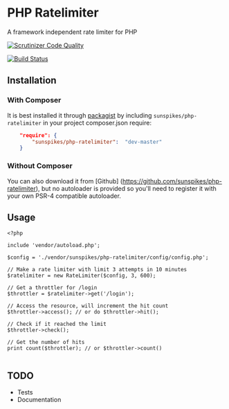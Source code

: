 PHP Ratelimiter
===============

A framework independent rate limiter for PHP

[![Scrutinizer Code Quality](https://scrutinizer-ci.com/g/sunspikes/php-ratelimiter/badges/quality-score.png?b=master)](https://scrutinizer-ci.com/g/sunspikes/php-ratelimiter/?branch=master)

[![Build Status](https://scrutinizer-ci.com/g/sunspikes/php-ratelimiter/badges/build.png?b=master)](https://scrutinizer-ci.com/g/sunspikes/php-ratelimiter/build-status/master)

## Installation

### With Composer

It is best installed it through [packagist](http://packagist.org/packages/sunspikes/php-ratelimiter) 
by including `sunspikes/php-ratelimiter` in your project composer.json require:

``` json
    "require": {
        "sunspikes/php-ratelimiter":  "dev-master"
    }
```

### Without Composer

You can also download it from [Github] (https://github.com/sunspikes/php-ratelimiter), 
but no autoloader is provided so you'll need to register it with your own PSR-4 
compatible autoloader.

## Usage

```
<?php

include 'vendor/autoload.php';

$config = './vendor/sunspikes/php-ratelimiter/config/config.php';

// Make a rate limiter with limit 3 attempts in 10 minutes
$ratelimiter = new RateLimiter($config, 3, 600);

// Get a throttler for /login 
$throttler = $ratelimiter->get('/login');

// Access the resource, will increment the hit count
$throttler->access(); // or do $throttler->hit();

// Check if it reached the limit
$throttler->check();

// Get the number of hits
print count($throttler); // or $throttler->count()


```
 
TODO
----
- Tests
- Documentation
